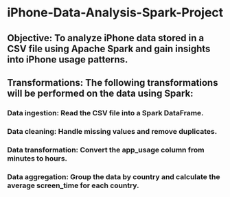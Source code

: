 # iPhone-Data-Analysis-Spark-Project
## Objective: To analyze iPhone data stored in a CSV file using Apache Spark and gain insights into iPhone usage patterns.
## Transformations: The following transformations will be performed on the data using Spark:

### Data ingestion: Read the CSV file into a Spark DataFrame.
### Data cleaning: Handle missing values and remove duplicates.
### Data transformation: Convert the app_usage column from minutes to hours.
### Data aggregation: Group the data by country and calculate the average screen_time for each country.
